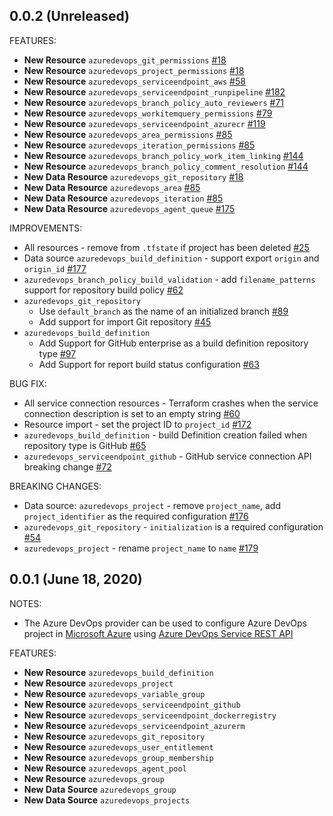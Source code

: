 ## 0.0.2 (Unreleased)

FEATURES:
* **New Resource** `azuredevops_git_permissions` [#18](https://github.com/microsoft/terraform-provider-azuredevops/issues/18)
* **New Resource** `azuredevops_project_permissions` [#18](https://github.com/microsoft/terraform-provider-azuredevops/issues/18)
* **New Resource** `azuredevops_serviceendpoint_aws` [#58](https://github.com/microsoft/terraform-provider-azuredevops/issues/58)
* **New Resource** `azuredevops_serviceendpoint_runpipeline` [#182](https://github.com/microsoft/terraform-provider-azuredevops/issues/182)
* **New Resource** `azuredevops_branch_policy_auto_reviewers` [#71](https://github.com/microsoft/terraform-provider-azuredevops/issues/71)
* **New Resource** `azuredevops_workitemquery_permissions` [#79](https://github.com/microsoft/terraform-provider-azuredevops/issues/79)
* **New Resource** `azuredevops_serviceendpoint_azurecr` [#119](https://github.com/microsoft/terraform-provider-azuredevops/issues/119/)
* **New Resource** `azuredevops_area_permissions` [#85](https://github.com/microsoft/terraform-provider-azuredevops/issues/85)
* **New Resource** `azuredevops_iteration_permissions` [#85](https://github.com/microsoft/terraform-provider-azuredevops/issues/85)
* **New Resource** `azuredevops_branch_policy_work_item_linking` [#144](https://github.com/microsoft/terraform-provider-azuredevops/issues/144)
* **New Resource** `azuredevops_branch_policy_comment_resolution` [#144](https://github.com/microsoft/terraform-provider-azuredevops/issues/144)
* **New Data Resource** `azuredevops_git_repository` [#18](https://github.com/microsoft/terraform-provider-azuredevops/issues/18)
* **New Data Resource** `azuredevops_area` [#85](https://github.com/microsoft/terraform-provider-azuredevops/issues/85)
* **New Data Resource** `azuredevops_iteration` [#85](https://github.com/microsoft/terraform-provider-azuredevops/issues/85)
* **New Data Resource** `azuredevops_agent_queue` [#175](https://github.com/microsoft/terraform-provider-azuredevops/issues/175)

IMPROVEMENTS:

* All resources - remove from `.tfstate` if project has been deleted [#25](https://github.com/microsoft/terraform-provider-azuredevops/issues/25)
* Data source `azuredevops_build_definition` - support export `origin` and `origin_id` [#177](https://github.com/microsoft/terraform-provider-azuredevops/issues/177)
* `azuredevops_branch_policy_build_validation`  - add `filename_patterns` support for repository build policy [#62](https://github.com/microsoft/terraform-provider-azuredevops/issues/62)
* `azuredevops_git_repository`
    - Use `default_branch` as the name of an initialized branch [#89](https://github.com/microsoft/terraform-provider-azuredevops/issues/89)
    - Add support for import Git repository [#45](https://github.com/microsoft/terraform-provider-azuredevops/issues/45)
* `azuredevops_build_definition`
    - Add Support for GitHub enterprise as a build definition repository type [#97](https://github.com/microsoft/terraform-provider-azuredevops/issues/97)
    - Add Support for report build status configuration [#63](https://github.com/microsoft/terraform-provider-azuredevops/issues/63)

BUG FIX:
* All service connection resources - Terraform crashes when the service connection description is set to an empty string [#60](https://github.com/microsoft/terraform-provider-azuredevops/issues/60)
* Resource import - set the project ID to `project_id` [#172](https://github.com/microsoft/terraform-provider-azuredevops/issues/172)
* `azuredevops_build_definition` - build Definition creation failed when repository type is GitHub [#65](https://github.com/microsoft/terraform-provider-azuredevops/issues/65)
* `azuredevops_serviceendpoint_github` - GitHub service connection API breaking change [#72](https://github.com/microsoft/terraform-provider-azuredevops/issues/72)

BREAKING CHANGES:
* Data source: `azuredevops_project` - remove `project_name`, add `project_identifier` as the required configuration [#176](https://github.com/microsoft/terraform-provider-azuredevops/issues/176)
* `azuredevops_git_repository` - `initialization` is a required configuration [#54](https://github.com/microsoft/terraform-provider-azuredevops/issues/54)
* `azuredevops_project` - rename `project_name` to `name` [#179](https://github.com/microsoft/terraform-provider-azuredevops/issues/179)

## 0.0.1 (June 18, 2020)

NOTES:
* The Azure DevOps provider can be used to configure Azure DevOps project in [Microsoft Azure](https://azure.microsoft.com/en-us/) using [Azure DevOps Service REST API](https://docs.microsoft.com/en-us/rest/api/azure/devops/?view=azure-devops-rest-5.1)

FEATURES:
* **New Resource** `azuredevops_build_definition`                               
* **New Resource** `azuredevops_project`                                                 
* **New Resource** `azuredevops_variable_group`
* **New Resource** `azuredevops_serviceendpoint_github`
* **New Resource** `azuredevops_serviceendpoint_dockerregistry`
* **New Resource** `azuredevops_serviceendpoint_azurerm`
* **New Resource** `azuredevops_git_repository`
* **New Resource** `azuredevops_user_entitlement`
* **New Resource** `azuredevops_group_membership`
* **New Resource** `azuredevops_agent_pool`
* **New Resource** `azuredevops_group`
* **New Data Source** `azuredevops_group`
* **New Data Source** `azuredevops_projects`
